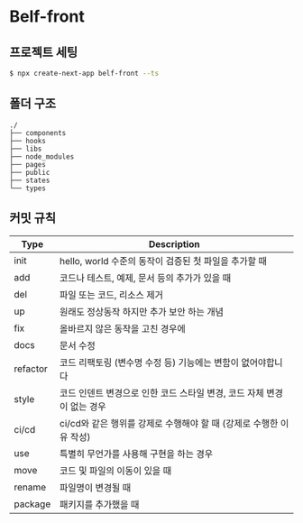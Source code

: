 # Belf-front

## 프로젝트 세팅

```bash
$ npx create-next-app belf-front --ts
```

## 폴더 구조

```text
./
├── components
├── hooks
├── libs
├── node_modules
├── pages
├── public
├── states
└── types
```

## 커밋 규칙

| Type     | Description                                                            |
| -------- | ---------------------------------------------------------------------- |
| init     | hello, world 수준의 동작이 검증된 첫 파일을 추가할 때                  |
| add      | 코드나 테스트, 예제, 문서 등의 추가가 있을 때                          |
| del      | 파일 또는 코드, 리소스 제거                                            |
| up       | 원래도 정상동작 하지만 추가 보안 하는 개념                             |
| fix      | 올바르지 않은 동작을 고친 경우에                                       |
| docs     | 문서 수정                                                              |
| refactor | 코드 리팩토링 (변수명 수정 등) 기능에는 변함이 없어야합니다            |
| style    | 코드 인덴트 변경으로 인한 코드 스타일 변경, 코드 자체 변경이 없는 경우 |
| ci/cd    | ci/cd와 같은 행위를 강제로 수행해야 할 때 (강제로 수행한 이유 작성)    |
| use      | 특별히 무언가를 사용해 구현을 하는 경우                                |
| move     | 코드 및 파일의 이동이 있을 때                                          |
| rename   | 파일명이 변경될 때                                                     |
| package  | 패키지를 추가했을 때                                                   |
